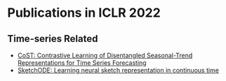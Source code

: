 # Publications in ICLR 2022
## Time-series Related
- [CoST: Contrastive Learning of Disentangled Seasonal-Trend Representations for Time Series Forecasting](https://arxiv.org/abs/2202.01575)
- [SketchODE: Learning neural sketch representation in continuous time](https://www.research.ed.ac.uk/en/publications/sketchode-learning-neural-sketch-representation-in-continuous-tim)
